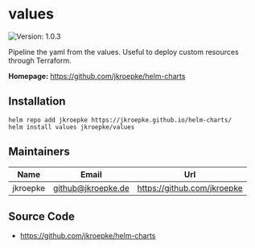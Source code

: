 # values

![Version: 1.0.3](https://img.shields.io/badge/Version-1.0.3-informational?style=flat-square)

Pipeline the yaml from the values. Useful to deploy custom resources through Terraform.

**Homepage:** <https://github.com/jkroepke/helm-charts>

## Installation

```shell
helm repo add jkroepke https://jkroepke.github.io/helm-charts/
helm install values jkroepke/values
```

## Maintainers

| Name | Email | Url |
| ---- | ------ | --- |
| jkroepke | <github@jkroepke.de> | <https://github.com/jkroepke> |

## Source Code

* <https://github.com/jkroepke/helm-charts>
